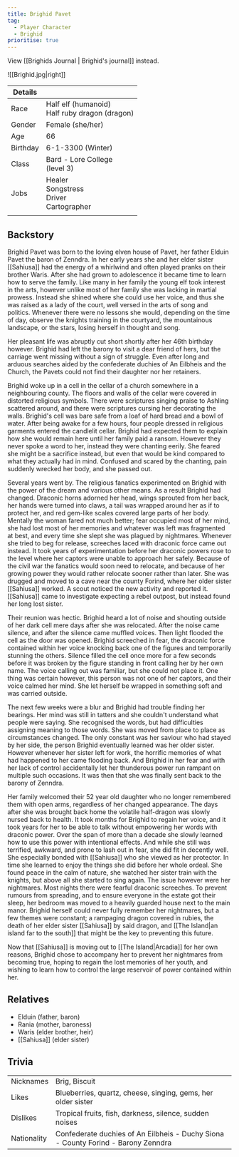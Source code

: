 ```yaml
---
title: Brighid Pavet
tag:
  - Player Character
  - Brighid
prioritise: true
---
```


View [[Brighids Journal | Brighid's journal]] instead.

![[Brighid.jpg|right]]

<div class="table-container right">
  <table>
    <thead>
      <tr>
        <th>Details</th>
        <th></th>
      </tr>
    </thead>
    <tbody>
      <tr>
        <td>Race</td>
        <td>Half elf (humanoid) <br> Half ruby dragon (dragon)</td>
      </tr>
      <tr>
        <td>Gender</td>
        <td>Female (she/her)</td>
      </tr>
      <tr>
        <td>Age</td>
        <td>66</td>
      </tr>
      <tr>
        <td>Birthday</td>
        <td>6-1-3300 (Winter)</td>
      </tr>
      <tr>
        <td>Class</td>
        <td>Bard - Lore College <br> (level 3)</td>
      </tr>
      <tr>
        <td>Jobs</td>
        <td>Healer <br> Songstress <br> Driver <br> Cartographer</td>
      </tr>
      <tr><td></tr>
    </tbody>
  </table>
</div>

## Backstory

Brighid Pavet was born to the loving elven house of Pavet, her father Elduin Pavet the baron of Zenndra. In her early years she and her elder sister [[Sahiusa]] had the energy of a whirlwind and often played pranks on their brother Waris. After she had grown to adolescence it became time to learn how to serve the family. Like many in her family the young elf took interest in the arts, however unlike most of her family she was lacking in martial prowess. Instead she shined where she could use her voice, and thus she was raised as a lady of the court, well versed in the arts of song and politics. Whenever there were no lessons she would, depending on the time of day, observe the knights training in the courtyard, the mountainous landscape, or the stars, losing herself in thought and song.

Her pleasant life was abruptly cut short shortly after her 46th birthday however. Brighid had left the barony to visit a dear friend of hers, but the carriage went missing without a sign of struggle. Even after long and arduous searches aided by the confederate duchies of An Eilbheis and the Church, the Pavets could not find their daughter nor her retainers.

Brighid woke up in a cell in the cellar of a church somewhere in a neighbouring county. The floors and walls of the cellar were covered in distorted religious symbols. There were scriptures singing praise to Ashling scattered around, and there were scriptures cursing her decorating the walls. Brighid's cell was bare safe from a loaf of hard bread and a bowl of water. After being awake for a few hours, four people dressed in religious garments entered the candlelit cellar. Brighid had expected them to explain how she would remain here until her family paid a ransom. However they never spoke a word to her, instead they were chanting eerily. She feared she might be a sacrifice instead, but even that would be kind compared to what they actually had in mind. Confused and scared by the chanting, pain suddenly wrecked her body, and she passed out.

Several years went by. The religious fanatics experimented on Brighid with the power of the dream and various other means. As a result Brighid had changed. Draconic horns adorned her head, wings sprouted from her back, her hands were turned into claws, a tail was wrapped around her as if to protect her, and red gem-like scales covered large parts of her body. Mentally the woman fared not much better; fear occupied most of her mind, she had lost most of her memories and whatever was left was fragmented at best, and every time she slept she was plagued by nightmares. Whenever she tried to beg for release, screeches laced with draconic force came out instead. It took years of experimentation before her draconic powers rose to the level where her captors were unable to approach her safely. Because of the civil war the fanatics would soon need to relocate, and because of her growing power they would rather relocate sooner rather than later. She was drugged and moved to a cave near the county Forind, where her older sister [[Sahiusa]] worked. A scout noticed the new activity and reported it. [[Sahiusa]] came to investigate expecting a rebel outpost, but instead found her long lost sister.

Their reunion was hectic. Brighid heard a lot of noise and shouting outside of her dark cell mere days after she was relocated. After the noise came silence, and after the silence came muffled voices. Then light flooded the cell as the door was opened. Brighid screeched in fear, the draconic force contained within her voice knocking back one of the figures and temporarily stunning the others. Silence filled the cell once more for a few seconds before it was broken by the figure standing in front calling her by her own name. The voice calling out was familiar, but she could not place it. One thing was certain however, this person was not one of her captors, and their voice calmed her mind. She let herself be wrapped in something soft and was carried outside.

The next few weeks were a blur and Brighid had trouble finding her bearings. Her mind was still in tatters and she couldn't understand what people were saying. She recognised the words, but had difficulties assigning meaning to those words. She was moved from place to place as circumstances changed. The only constant was her saviour who had stayed by her side, the person Brighid eventually learned was her older sister. However whenever her sister left for work, the horrific memories of what had happened to her came flooding back. And Brighid in her fear and with her lack of control accidentally let her thunderous power run rampant on multiple such occasions. It was then that she was finally sent back to the barony of Zenndra.

Her family welcomed their 52 year old daughter who no longer remembered them with open arms, regardless of her changed appearance. The days after she was brought back home the volatile half-dragon was slowly nursed back to health. It took months for Brighid to regain her voice, and it took years for her to be able to talk without empowering her words with draconic power. Over the span of more than a decade she slowly learned how to use this power with intentional effects. And while she still was terrified, awkward, and prone to lash out in fear, she did fit in decently well. She especially bonded with [[Sahiusa]] who she viewed as her protector. In time she learned to enjoy the things she did before her whole ordeal. She found peace in the calm of nature, she watched her sister train with the knights, but above all she started to sing again. The issue however were her nightmares. Most nights there were fearful draconic screeches. To prevent rumours from spreading, and to ensure everyone in the estate got their sleep, her bedroom was moved to a heavily guarded house next to the main manor. Brighid herself could never fully remember her nightmares, but a few themes were constant; a rampaging dragon covered in rubies, the death of her elder sister [[Sahiusa]] by said dragon, and [[The Island|an island far to the south]] that might be the key to preventing this future.

Now that [[Sahiusa]] is moving out to [[The Island|Arcadia]] for her own reasons, Brighid chose to accompany her to prevent her nightmares from becoming true, hoping to regain the lost memories of her youth, and wishing to learn how to control the large reservoir of power contained within her.

## Relatives

- Elduin (father, baron)
- Rania (mother, baroness)
- Waris (elder brother, heir)
- [[Sahiusa]] (elder sister)

## Trivia

<table>
  <tbody>
    <tr>
      <td>Nicknames</td>
      <td>Brig, Biscuit</td>
    </tr>
    <tr>
      <td>Likes</td>
      <td>Blueberries, quartz, cheese, singing, gems, her older sister</td>
    </tr>
    <tr>
      <td>Dislikes</td>
      <td>Tropical fruits, fish, darkness, silence, sudden noises</td>
    </tr>
    <tr>
      <td>Nationality</td>
      <td>Confederate duchies of An Eilbheis - Duchy Siona - County Forind - Barony Zenndra</td>
    </tr>
  </tbody>
</table>
